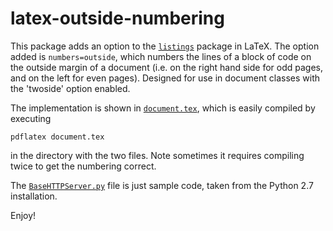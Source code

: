 # latex-outside-numbering

This package adds an option to the [`listings`](http://www.ctan.org/tex-archive/macros/latex/contrib/listings/ "listings CTAN link") package in LaTeX. The option added is `numbers=outside`, which numbers the lines of a block of code on the outside margin of a document (i.e. on the right hand side for odd pages, and on the left for even pages). Designed for use in document classes with the 'twoside' option enabled.

The implementation is shown in [`document.tex`](./document.tex), which is easily compiled by executing
```
pdflatex document.tex
```
in the directory with the two files. Note sometimes it requires compiling twice to get the numbering correct.

The [`BaseHTTPServer.py`](./BaseHTTPServer.py) file is just sample code, taken from the Python 2.7 installation.

Enjoy!
